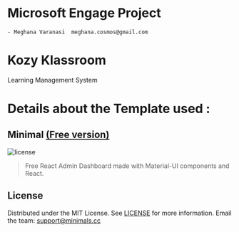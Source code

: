 # Microsoft Engage Project 

    - Meghana Varanasi  meghana.cosmos@gmail.com

# Kozy Klassroom 

Learning Management System


# Details about the Template used : 
## Minimal [(Free version)](https://minimal-kit-react.vercel.app/)
![license](https://img.shields.io/badge/license-MIT-blue.svg)

> Free React Admin Dashboard made with Material-UI components and React.
## License
Distributed under the MIT License. See [LICENSE](https://github.com/minimal-ui-kit/minimal.free/blob/main/LICENSE.md) for more information.
Email the team: support@minimals.cc

